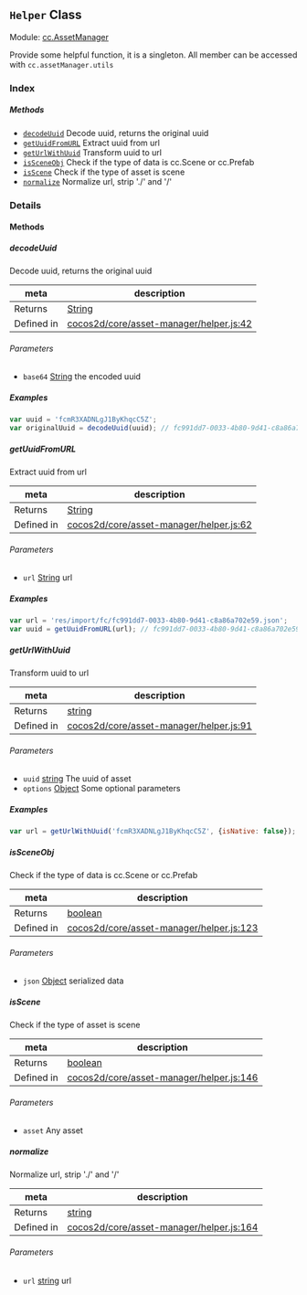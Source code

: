 ## `Helper` Class



Module: [cc.AssetManager](../modules/cc.AssetManager.md)


Provide some helpful function, it is a singleton. All member can be accessed with `cc.assetManager.utils`



### Index



##### Methods

  - [`decodeUuid`](#decodeuuid) Decode uuid, returns the original uuid
  - [`getUuidFromURL`](#getuuidfromurl) Extract uuid from url
  - [`getUrlWithUuid`](#geturlwithuuid) Transform uuid to url
  - [`isSceneObj`](#issceneobj) Check if the type of data is cc.Scene or cc.Prefab
  - [`isScene`](#isscene) Check if the type of asset is scene
  - [`normalize`](#normalize) Normalize url, strip './' and '/'



### Details




<!-- Method Block -->
#### Methods


##### decodeUuid

Decode uuid, returns the original uuid

| meta | description |
|------|-------------|
| Returns | <a href="https://developer.mozilla.org/en/JavaScript/Reference/Global_Objects/String" class="crosslink external" target="_blank">String</a> 
| Defined in | [cocos2d/core/asset-manager/helper.js:42](https://github.com/cocos-creator/engine/blob/ed2b039b9aa8396d7da1c8c1149f41269733e8fd/cocos2d/core/asset-manager/helper.js#L42) |

###### Parameters
- `base64` <a href="https://developer.mozilla.org/en/JavaScript/Reference/Global_Objects/String" class="crosslink external" target="_blank">String</a> the encoded uuid

##### Examples

```js
var uuid = 'fcmR3XADNLgJ1ByKhqcC5Z';
var originalUuid = decodeUuid(uuid); // fc991dd7-0033-4b80-9d41-c8a86a702e59
```

##### getUuidFromURL

Extract uuid from url

| meta | description |
|------|-------------|
| Returns | <a href="https://developer.mozilla.org/en/JavaScript/Reference/Global_Objects/String" class="crosslink external" target="_blank">String</a> 
| Defined in | [cocos2d/core/asset-manager/helper.js:62](https://github.com/cocos-creator/engine/blob/ed2b039b9aa8396d7da1c8c1149f41269733e8fd/cocos2d/core/asset-manager/helper.js#L62) |

###### Parameters
- `url` <a href="https://developer.mozilla.org/en/JavaScript/Reference/Global_Objects/String" class="crosslink external" target="_blank">String</a> url

##### Examples

```js
var url = 'res/import/fc/fc991dd7-0033-4b80-9d41-c8a86a702e59.json';
var uuid = getUuidFromURL(url); // fc991dd7-0033-4b80-9d41-c8a86a702e59
```

##### getUrlWithUuid

Transform uuid to url

| meta | description |
|------|-------------|
| Returns | <a href="https://developer.mozilla.org/en/JavaScript/Reference/Global_Objects/String" class="crosslink external" target="_blank">string</a> 
| Defined in | [cocos2d/core/asset-manager/helper.js:91](https://github.com/cocos-creator/engine/blob/ed2b039b9aa8396d7da1c8c1149f41269733e8fd/cocos2d/core/asset-manager/helper.js#L91) |

###### Parameters
- `uuid` <a href="https://developer.mozilla.org/en/JavaScript/Reference/Global_Objects/String" class="crosslink external" target="_blank">string</a> The uuid of asset
- `options` <a href="https://developer.mozilla.org/en/JavaScript/Reference/Global_Objects/Object" class="crosslink external" target="_blank">Object</a> Some optional parameters

##### Examples

```js
var url = getUrlWithUuid('fcmR3XADNLgJ1ByKhqcC5Z', {isNative: false});
```

##### isSceneObj

Check if the type of data is cc.Scene or cc.Prefab

| meta | description |
|------|-------------|
| Returns | <a href="https://developer.mozilla.org/en/JavaScript/Reference/Global_Objects/Boolean" class="crosslink external" target="_blank">boolean</a> 
| Defined in | [cocos2d/core/asset-manager/helper.js:123](https://github.com/cocos-creator/engine/blob/ed2b039b9aa8396d7da1c8c1149f41269733e8fd/cocos2d/core/asset-manager/helper.js#L123) |

###### Parameters
- `json` <a href="https://developer.mozilla.org/en/JavaScript/Reference/Global_Objects/Object" class="crosslink external" target="_blank">Object</a> serialized data


##### isScene

Check if the type of asset is scene

| meta | description |
|------|-------------|
| Returns | <a href="https://developer.mozilla.org/en/JavaScript/Reference/Global_Objects/Boolean" class="crosslink external" target="_blank">boolean</a> 
| Defined in | [cocos2d/core/asset-manager/helper.js:146](https://github.com/cocos-creator/engine/blob/ed2b039b9aa8396d7da1c8c1149f41269733e8fd/cocos2d/core/asset-manager/helper.js#L146) |

###### Parameters
- `asset` Any asset


##### normalize

Normalize url, strip './' and '/'

| meta | description |
|------|-------------|
| Returns | <a href="https://developer.mozilla.org/en/JavaScript/Reference/Global_Objects/String" class="crosslink external" target="_blank">string</a> 
| Defined in | [cocos2d/core/asset-manager/helper.js:164](https://github.com/cocos-creator/engine/blob/ed2b039b9aa8396d7da1c8c1149f41269733e8fd/cocos2d/core/asset-manager/helper.js#L164) |

###### Parameters
- `url` <a href="https://developer.mozilla.org/en/JavaScript/Reference/Global_Objects/String" class="crosslink external" target="_blank">string</a> url



